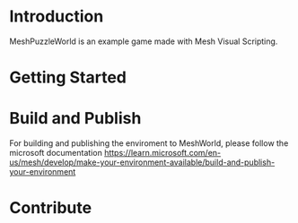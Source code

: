 # Introduction 
MeshPuzzleWorld is an example game made with Mesh Visual Scripting.
# Getting Started


# Build and Publish

For building and publishing the enviroment to MeshWorld, please follow the microsoft documentation https://learn.microsoft.com/en-us/mesh/develop/make-your-environment-available/build-and-publish-your-environment

# Contribute
